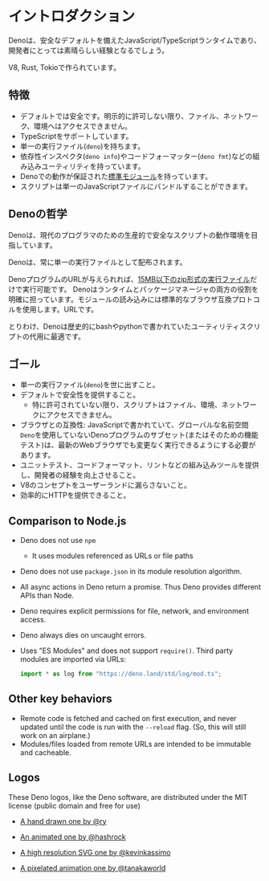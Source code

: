 # イントロダクション

Denoは、安全なデフォルトを備えたJavaScript/TypeScriptランタイムであり、開発者にとっては素晴らしい経験となるでしょう。

V8, Rust, Tokioで作られています。

## 特徴

- デフォルトでは安全です。明示的に許可しない限り、ファイル、ネットワーク、環境へはアクセスできません。
- TypeScriptをサポートしています。
- 単一の実行ファイル(`deno`)を持ちます。
- 依存性インスペクタ(`deno info`)やコードフォーマッター(`deno fmt`)などの組み込みユーティリティを持っています。
- Denoでの動作が保証された[標準モジュール](https://github.com/denoland/deno/tree/master/std)を持っています。
- スクリプトは単一のJavaScriptファイルにバンドルすることができます。

## Denoの哲学

Denoは、現代のプログラマのための生産的で安全なスクリプトの動作環境を目指しています。

Denoは、常に単一の実行ファイルとして配布されます。

DenoプログラムのURLが与えられれば、[15MB以下のzip形式の実行ファイル](https://github.com/denoland/deno/releases)だけで実行可能です。
Denoはランタイムとパッケージマネージャの両方の役割を明確に担っています。モジュールの読み込みには標準的なブラウザ互換プロトコルを使用します。URLです。

とりわけ、Denoは歴史的にbashやpythonで書かれていたユーティリティスクリプトの代用に最適です。

## ゴール

- 単一の実行ファイル(`deno`)を世に出すこと。
- デフォルトで安全性を提供すること。
  - 特に許可されていない限り、スクリプトはファイル、環境、ネットワークにアクセスできません。
- ブラウザとの互換性: JavaScriptで書かれていて、グローバルな名前空間`Deno`を使用していないDenoプログラムのサブセット(またはそのための機能テスト)は、最新のWebブラウザでも変更なく実行できるようにする必要があります。
- ユニットテスト、コードフォーマット、リントなどの組み込みツールを提供し、開発者の経験を向上させること。
- V8のコンセプトをユーザーランドに漏らさないこと。
- 効率的にHTTPを提供できること。

## Comparison to Node.js

- Deno does not use `npm`
  - It uses modules referenced as URLs or file paths
- Deno does not use `package.json` in its module resolution algorithm.
- All async actions in Deno return a promise. Thus Deno provides different APIs
  than Node.
- Deno requires explicit permissions for file, network, and environment access.
- Deno always dies on uncaught errors.
- Uses "ES Modules" and does not support `require()`. Third party modules are
  imported via URLs:

  ```javascript
  import * as log from "https://deno.land/std/log/mod.ts";
  ```

## Other key behaviors

- Remote code is fetched and cached on first execution, and never updated until
  the code is run with the `--reload` flag. (So, this will still work on an
  airplane.)
- Modules/files loaded from remote URLs are intended to be immutable and
  cacheable.

## Logos

These Deno logos, like the Deno software, are distributed under the MIT license
(public domain and free for use)

- [A hand drawn one by @ry](https://deno.land/images/deno_logo.png)

- [An animated one by @hashrock](https://github.com/denolib/animated-deno-logo/)

- [A high resolution SVG one by @kevinkassimo](https://github.com/denolib/high-res-deno-logo)

- [A pixelated animation one by @tanakaworld](https://deno.land/images/deno_logo_4.gif)
